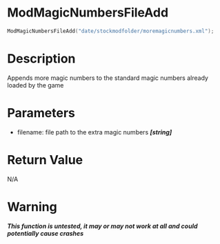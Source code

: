 # ModMagicNumbersFileAdd

```lua
ModMagicNumbersFileAdd("date/stockmodfolder/moremagicnumbers.xml");
```

# Description

Appends more magic numbers to the standard magic numbers already loaded by the game

# Parameters

- filename: file path to the extra magic numbers ***[string]***

# Return Value

N/A

# Warning

***This function is untested, it may or may not work at all and could potentially cause crashes***
